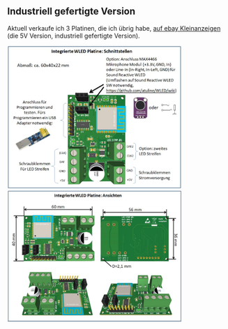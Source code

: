 ## Industriell gefertigte Version ##
Aktuell verkaufe ich 3 Platinen, die ich übrig habe,   [auf ebay Kleinanzeigen](https://www.ebay-kleinanzeigen.de/s-anzeige/led-steuerung-mit-wled-sw-u-a-fuer-tv-ambilight-hyperion/1857468444-168-16390) (die 5V Version, industriell gefertigte Version).

<img src="schnittstellen.jpg" width="400" />
<img src="ansichten.jpg" width="400" />
